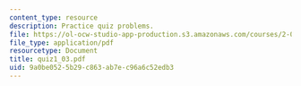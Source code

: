 ```yaml
---
content_type: resource
description: Practice quiz problems.
file: https://ol-ocw-studio-app-production.s3.amazonaws.com/courses/2-032-dynamics-fall-2004/9a0be0525b29c863ab7ec96a6c52edb3_quiz1_03.pdf
file_type: application/pdf
resourcetype: Document
title: quiz1_03.pdf
uid: 9a0be052-5b29-c863-ab7e-c96a6c52edb3
---
```


